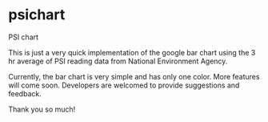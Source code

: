 psichart
========

PSI chart

This is just a very quick implementation of the google bar chart using the 3 hr average of PSI reading data from National Environment Agency.

Currently, the bar chart is very simple and has only one color. More features will come soon. Developers are welcomed to provide suggestions and feedback.

Thank you so much!